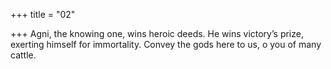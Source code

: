 +++
title = "02"

+++
Agni, the knowing one, wins heroic deeds. He wins victory’s prize,  exerting himself for immortality.
Convey the gods here to us, o you of many cattle.
